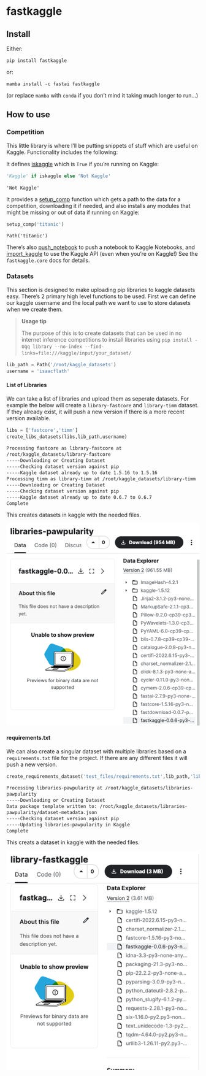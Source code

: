 fastkaggle
================

<!-- WARNING: THIS FILE WAS AUTOGENERATED! DO NOT EDIT! -->

## Install

Either:

    pip install fastkaggle

or:

    mamba install -c fastai fastkaggle

(or replace `mamba` with `conda` if you don’t mind it taking much longer
to run…)

## How to use

### Competition

This little library is where I’ll be putting snippets of stuff which are
useful on Kaggle. Functionality includes the following:

It defines
[iskaggle](https://fastai.github.io/fastkaggle/core.html#iskaggle) which
is `True` if you’re running on Kaggle:

``` python
'Kaggle' if iskaggle else 'Not Kaggle'
```

    'Not Kaggle'

It provides a
[setup_comp](https://fastai.github.io/fastkaggle/core.html#setup_comp)
function which gets a path to the data for a competition, downloading it
if needed, and also installs any modules that might be missing or out of
data if running on Kaggle:

``` python
setup_comp('titanic')
```

    Path('titanic')

There’s also
[push_notebook](https://fastai.github.io/fastkaggle/core.html#push_notebook)
to push a notebook to Kaggle Notebooks, and
[import_kaggle](https://fastai.github.io/fastkaggle/core.html#import_kaggle)
to use the Kaggle API (even when you’re on Kaggle!) See the
`fastkaggle.core` docs for details.

### Datasets

This section is designed to make uploading pip libraries to kaggle
datasets easy. There’s 2 primary high level functions to be used. First
we can define our kaggle username and the local path we want to use to
store datasets when we create them.

<div>

> **Usage tip**
>
> The purpose of this is to create datasets that can be used in no
> internet inference competitions to install libraries using
> `pip install -Uqq library --no-index --find-links=file:///kaggle/input/your_dataset/`

</div>

``` python
lib_path = Path('/root/kaggle_datasets')
username = 'isaacflath'
```

#### List of Libraries

We can take a list of libraries and upload them as seperate datasets.
For example the below will create a `library-fastcore` and
`library-timm` dataset. If they already exist, it will push a new
version if there is a more recent version available.

``` python
libs = ['fastcore','timm']
create_libs_datasets(libs,lib_path,username)
```

    Processing fastcore as library-fastcore at /root/kaggle_datasets/library-fastcore
    -----Downloading or Creating Dataset
    -----Checking dataset version against pip
    -----Kaggle dataset already up to date 1.5.16 to 1.5.16
    Processing timm as library-timm at /root/kaggle_datasets/library-timm
    -----Downloading or Creating Dataset
    -----Checking dataset version against pip
    -----Kaggle dataset already up to date 0.6.7 to 0.6.7
    Complete

This creates datasets in kaggle with the needed files.

![Pawpularity Dataset](libraries-pawpularity.png)

#### requirements.txt

We can also create a singular dataset with multiple libraries based on a
`requirements.txt` file for the project. If there are any different
files it will push a new version.

``` python
create_requirements_dataset('test_files/requirements.txt',lib_path,'libraries-pawpularity', username)
```

    Processing libraries-pawpularity at /root/kaggle_datasets/libraries-pawpularity
    -----Downloading or Creating Dataset
    Data package template written to: /root/kaggle_datasets/libraries-pawpularity/dataset-metadata.json
    -----Checking dataset version against pip
    -----Updating libraries-pawpularity in Kaggle
    Complete

This creats a dataset in kaggle with the needed files.

![Fastkaggle Dataset](library-fastkaggle.png)
